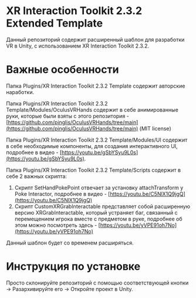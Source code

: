 # XR Interaction Toolkit 2.3.2 Extended Template

Данный репозиторий содержит расширенный шаблон для разработки VR в Unity, с использованием XR Interaction Toolkit 2.3.2.

# Важные особенности

Папка Plugins/XR Interaction Toolkit 2.3.2 Template содержит авторские наработки.

Папка Plugins/XR Interaction Toolkit 2.3.2 Template/Modules/OculusVRHands содержит в себе анимированные руки, которые были взяты с этого репозитория - [https://github.com/pinglis/OculusVRHands/tree/main](https://github.com/pinglis/OculusVRHands/tree/main) (MIT license)

Папка Plugins/XR Interaction Toolkit 2.3.2 Template/Modules/UI содержит в себе необходимые компоненты, для создания интерактивного UI, подробнее в видео - [https://youtu.be/gSbYSyu9L0s](https://youtu.be/gSbYSyu9L0s).

Папка Plugins/XR Interaction Toolkit 2.3.2 Template/Scripts содержит в себе 2 важных скрипта:

1. Скрипт SetHandPokePoint отвечает за установку attachTransform у Poke Interactor, подробнее в видео - [https://youtu.be/C5NlX1Q9jgQ](https://youtu.be/C5NlX1Q9jgQ)
2. Скрипт CustomXRGrabInteractable представляет собой расширенную версию XRGrabInteractable, который устраняет баг, связанный с перемещением игрока вместе с предметом в руке, подробнее об этом можно посмотреть здесь - [https://youtu.be/yVPE91oh7No](https://youtu.be/yVPE91oh7No)

Данный шаблон будет со временем расширяться.

# Инструкция по установке

Просто склонируйте репозиторий с помощью соответствующей кнопки → Разархивируйте его → Откройте проект в Unity.
